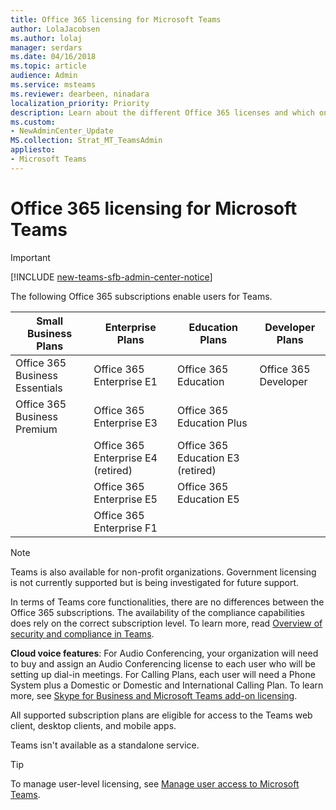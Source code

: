 ```yaml
---
title: Office 365 licensing for Microsoft Teams
author: LolaJacobsen
ms.author: lolaj
manager: serdars
ms.date: 04/16/2018
ms.topic: article
audience: Admin
ms.service: msteams
ms.reviewer: dearbeen, ninadara
localization_priority: Priority
description: Learn about the different Office 365 licenses and which ones enable users for Microsoft Teams and how to enable or disable it.
ms.custom:
- NewAdminCenter_Update
MS.collection: Strat_MT_TeamsAdmin
appliesto: 
- Microsoft Teams
---
```


Office 365 licensing for Microsoft Teams
========================================
> [!IMPORTANT]
> [!INCLUDE [new-teams-sfb-admin-center-notice](includes/new-teams-sfb-admin-center-notice.md)]

The following Office 365 subscriptions enable users for Teams.

|Small Business Plans  |Enterprise Plans  |Education Plans  |Developer Plans |
|---------|---------|---------|---------|
|Office 365 Business Essentials     |Office 365 Enterprise E1  |Office 365 Education |Office 365 Developer     |
|Office 365 Business Premium     |Office 365 Enterprise E3         |Office 365 Education Plus         |      |
|     |Office 365 Enterprise E4 (retired)         |Office 365 Education E3 (retired)         |  |
|     |Office 365 Enterprise E5         |Office 365 Education E5  | 
|     |Office 365 Enterprise F1 |    |     |



> [!NOTE]
> Teams is also available for non-profit organizations. Government licensing is not currently supported but is being investigated for future support.
        


In terms of Teams core functionalities, there are no differences between the  Office 365 subscriptions. The availability of the compliance capabilities does rely on the correct subscription level. To learn more, read [Overview of security and compliance in Teams](security-compliance-overview.md).

**Cloud voice features**: For Audio Conferencing, your organization will need to buy and assign an Audio Conferencing license to each user who will be setting up dial-in meetings. For Calling Plans, each user will need a Phone System plus a Domestic or Domestic and International Calling Plan. To learn more, see [Skype for Business and Microsoft Teams add-on licensing](https://docs.microsoft.com/en-us/SkypeForBusiness/skype-for-business-and-microsoft-teams-add-on-licensing/skype-for-business-and-microsoft-teams-add-on-licensing).

All supported subscription plans are eligible for access to the Teams web client, desktop clients, and mobile apps.

Teams isn't available as a standalone service.

> [!TIP]
> To manage user-level licensing, see [Manage user access to Microsoft Teams](user-access.md).
